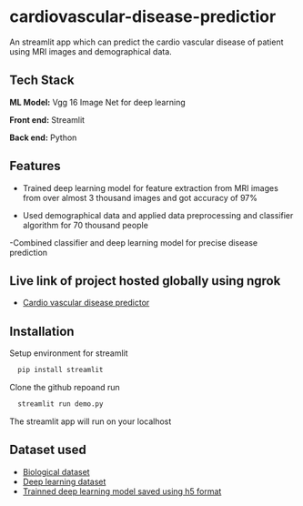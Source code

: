 # cardiovascular-disease-predictior

An streamlit app which can predict the cardio vascular disease of patient using MRI images and demographical data.
## Tech Stack

**ML Model:** Vgg 16 Image Net for deep learning

**Front end:** Streamlit

**Back end:** Python

## Features

- Trained deep learning model for feature extraction from MRI images from over almost 3 thousand images and got accuracy of 97%

- Used demographical data and applied data preprocessing and classifier algorithm for 70 thousand people

-Combined classifier and deep learning model for precise disease prediction  


## Live link of project hosted globally using ngrok



  - [Cardio vascular disease predictor](https://be28-61-14-206-67.in.ngrok.io/)


## Installation
Setup environment for streamlit
```bash
  pip install streamlit
```
Clone the github repoand run 


```bash
  streamlit run demo.py
```
 The streamlit app will run on your localhost 
 
 ## Dataset used 

 - [Biological dataset](https://www.kaggle.com/datasets/sulianova/cardiovascular-disease-dataset)
 - [Deep learning dataset ](https://www.kaggle.com/datasets/danialsharifrazi/cad-cardiac-mri-dataset?select=Author+Bios.docx)
 - [Trainned deep learning model saved using h5 format](https://drive.google.com/file/d/1DmsOVWJe9UwL_yPQtcvZ4AYWF3WtDG9f/view?usp=sharing)
 


